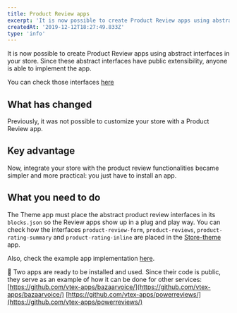 ```yaml
---
title: Product Review apps
excerpt: 'It is now possible to create Product Review apps using abstract interfaces in your store. Since these abstract interfaces have public extensibility, anyone is able to implement the app.'
createdAt: '2019-12-12T18:27:49.833Z'
type: 'info'
---
```

It is now possible to create Product Review apps using abstract interfaces in your store. Since these abstract interfaces have public extensibility, anyone is able to implement the app.   

You can check those interfaces [here](https://github.com/vtex-apps/product-review-interfaces)

## What has changed

Previously, it was not possible to customize your store with a Product Review app. 

## Key advantage

Now, integrate your store with the product review functionalities became simpler and more practical: you just have to install an app. 

## What you need to do

The Theme app must place the abstract product review interfaces in its `blocks.json` so the Review apps show up in a plug and play way. You can check how the interfaces `product-review-form`, `product-reviews`, `product-rating-summary` and `product-rating-inline` are placed in the [Store-theme](https://github.com/vtex-apps/store-theme) app.

Also, check the example app implementation [here](https://github.com/vtex-apps/product-review-interfaces/tree/master/example). 

:eyes: Two apps are ready to be installed and used. Since their code is public, they serve as an example of how it can be done for other services:
[https://github.com/vtex-apps/bazaarvoice/](https://github.com/vtex-apps/bazaarvoice/)
[https://github.com/vtex-apps/powerreviews/](https://github.com/vtex-apps/powerreviews/)
